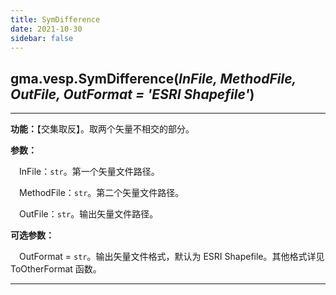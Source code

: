 ```yaml
---
title: SymDifference
date: 2021-10-30
sidebar: false
---
```


## gma.vesp.**SymDifference**(*InFile, MethodFile, OutFile, OutFormat = 'ESRI Shapefile'*)<Badge text="1.0.4 +"/>

---

**功能：**【交集取反】。取两个矢量不相交的部分。

**参数：** 

&emsp;InFile：`str`。第一个矢量文件路径。

&emsp;MethodFile：`str`。第二个矢量文件路径。

&emsp;OutFile：`str`。输出矢量文件路径。

**可选参数：** 

&emsp;OutFormat = `str`。输出矢量文件格式，默认为 ESRI Shapefile。其他格式详见 ToOtherFormat 函数。

---

